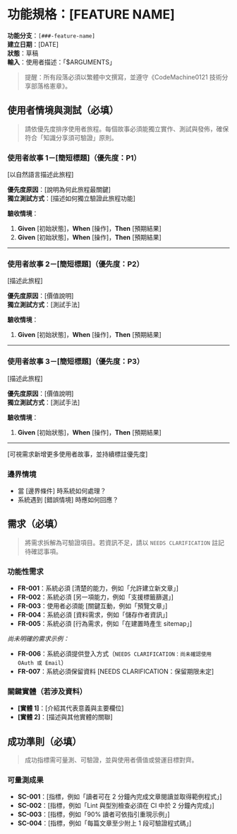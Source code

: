 # 功能規格：[FEATURE NAME]

**功能分支**：`[###-feature-name]`  
**建立日期**：[DATE]  
**狀態**：草稿  
**輸入**：使用者描述：「$ARGUMENTS」

> 提醒：所有段落必須以繁體中文撰寫，並遵守《CodeMachine0121 技術分享部落格憲章》。

## 使用者情境與測試（必填）

> 請依優先度排序使用者旅程。每個故事必須能獨立實作、測試與發佈，確保符合「知識分享須可驗證」原則。

### 使用者故事 1－[簡短標題]（優先度：P1）

[以自然語言描述此旅程]

**優先度原因**：[說明為何此旅程最關鍵]  
**獨立測試方式**：[描述如何獨立驗證此旅程功能]

**驗收情境**：

1. **Given** [初始狀態]，**When** [操作]，**Then** [預期結果]
2. **Given** [初始狀態]，**When** [操作]，**Then** [預期結果]

---

### 使用者故事 2－[簡短標題]（優先度：P2）

[描述此旅程]

**優先度原因**：[價值說明]  
**獨立測試方式**：[測試手法]

**驗收情境**：

1. **Given** [初始狀態]，**When** [操作]，**Then** [預期結果]

---

### 使用者故事 3－[簡短標題]（優先度：P3）

[描述此旅程]

**優先度原因**：[價值說明]  
**獨立測試方式**：[測試手法]

**驗收情境**：

1. **Given** [初始狀態]，**When** [操作]，**Then** [預期結果]

---

[可視需求新增更多使用者故事，並持續標註優先度]

### 邊界情境

- 當 [邊界條件] 時系統如何處理？
- 系統遇到 [錯誤情境] 時應如何回應？

## 需求（必填）

> 將需求拆解為可驗證項目。若資訊不足，請以 `NEEDS CLARIFICATION` 註記待確認事項。

### 功能性需求

- **FR-001**：系統必須 [清楚的能力，例如「允許建立新文章」]
- **FR-002**：系統必須 [另一項能力，例如「支援標籤篩選」]  
- **FR-003**：使用者必須能 [關鍵互動，例如「預覽文章」]
- **FR-004**：系統必須 [資料需求，例如「儲存作者資訊」]
- **FR-005**：系統必須 [行為需求，例如「在建置時產生 sitemap」]

*尚未明確的需求示例：*

- **FR-006**：系統必須提供登入方式（`NEEDS CLARIFICATION：尚未確認使用 OAuth 或 Email`）
- **FR-007**：系統必須保留資料 [NEEDS CLARIFICATION：保留期限未定]

### 關鍵實體（若涉及資料）

- **[實體 1]**：[介紹其代表意義與主要欄位]
- **[實體 2]**：[描述與其他實體的關聯]

## 成功準則（必填）

> 成功指標需可量測、可驗證，並與使用者價值或營運目標對齊。

### 可量測成果

- **SC-001**：[指標，例如「讀者可在 2 分鐘內完成文章閱讀並取得範例程式」]
- **SC-002**：[指標，例如「Lint 與型別檢查必須在 CI 中於 2 分鐘內完成」]
- **SC-003**：[指標，例如「90% 讀者可依指引重現示例」]
- **SC-004**：[指標，例如「每篇文章至少附上 1 段可驗證程式碼」]

